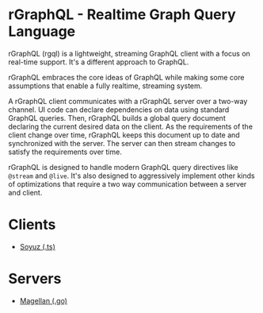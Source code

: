 rGraphQL - Realtime Graph Query Language
=======================================

rGraphQL (rgql) is a lightweight, streaming GraphQL client with a focus on real-time support. It's a different approach to GraphQL.

rGraphQL embraces the core ideas of GraphQL while making some core assumptions that enable a fully realtime, streaming system.

A rGraphQL client communicates with a rGraphQL server over a two-way channel. UI code can declare dependencies on data using standard GraphQL queries. Then, rGraphQL builds a global query document declaring the current desired data on the client. As the requirements of the client change over time, rGraphQL keeps this document up to date and synchronized with the server. The server can then stream changes to satisfy the requirements over time.

rGraphQL is designed to handle modern GraphQL query directives like `@stream` and `@live`. It's also designed to aggressively implement other kinds of optimizations that require a two way communication between a server and client.

Clients
=======

 - [Soyuz (.ts)](https://github.com/rgraphql/soyuz)

Servers
=======

 - [Magellan (.go)](https://github.com/rgraphql/magellan)

